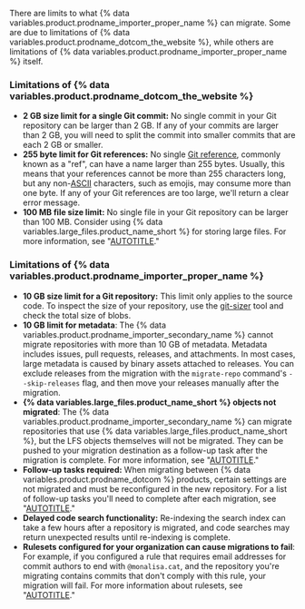 There are limits to what {% data variables.product.prodname_importer_proper_name %} can migrate. Some are due to limitations of {% data variables.product.prodname_dotcom_the_website %}, while others are limitations of {% data variables.product.prodname_importer_proper_name %} itself.

### Limitations of {% data variables.product.prodname_dotcom_the_website %}

- **2 GB size limit for a single Git commit:** No single commit in your Git repository can be larger than 2 GB. If any of your commits are larger than 2 GB, you will need to split the commit into smaller commits that are each 2 GB or smaller.
- **255 byte limit for Git references:** No single [Git reference](https://git-scm.com/book/en/v2/Git-Internals-Git-References), commonly known as a "ref", can have a name larger than 255 bytes. Usually, this means that your references cannot be more than 255 characters long, but any non-[ASCII](https://en.wikipedia.org/wiki/ASCII) characters, such as emojis, may consume more than one byte. If any of your Git references are too large, we'll return a clear error message.
- **100 MB file size limit:** No single file in your Git repository can be larger than 100 MB. Consider using {% data variables.large_files.product_name_short %} for storing large files. For more information, see "[AUTOTITLE](/repositories/working-with-files/managing-large-files)."

### Limitations of {% data variables.product.prodname_importer_proper_name %}

- **10 GB size limit for a Git repository:** This limit only applies to the source code. To inspect the size of your repository, use the [git-sizer](https://github.com/github/git-sizer) tool and check the total size of blobs.
- **10 GB limit for metadata**: The {% data variables.product.prodname_importer_secondary_name %} cannot migrate repositories with more than 10 GB of metadata. Metadata includes issues, pull requests, releases, and attachments. In most cases, large metadata is caused by binary assets attached to releases. You can exclude releases from the migration with the `migrate-repo` command's `--skip-releases` flag, and then move your releases manually after the migration.
- **{% data variables.large_files.product_name_short %} objects not migrated**: The {% data variables.product.prodname_importer_secondary_name %} can migrate repositories that use {% data variables.large_files.product_name_short %}, but the LFS objects themselves will not be migrated. They can be pushed to your migration destination as a follow-up task after the migration is complete. For more information, see "[AUTOTITLE](/repositories/creating-and-managing-repositories/duplicating-a-repository#mirroring-a-repository-that-contains-git-large-file-storage-objects)."
- **Follow-up tasks required:** When migrating between {% data variables.product.prodname_dotcom %} products, certain settings are not migrated and must be reconfigured in the new repository. For a list of follow-up tasks you'll need to complete after each migration, see "[AUTOTITLE](/migrations/using-github-enterprise-importer/migrating-between-github-products/overview-of-a-migration-between-github-products#completing-follow-up-tasks)."
- **Delayed code search functionality:** Re-indexing the search index can take a few hours after a repository is migrated, and code searches may return unexpected results until re-indexing is complete.
- **Rulesets configured for your organization can cause migrations to fail**: For example, if you configured a rule that requires email addresses for commit authors to end with `@monalisa.cat`, and the repository you're migrating contains commits that don't comply with this rule, your migration will fail. For more information about rulesets, see "[AUTOTITLE](/enterprise-cloud@latest/repositories/configuring-branches-and-merges-in-your-repository/managing-rulesets/about-rulesets)."
